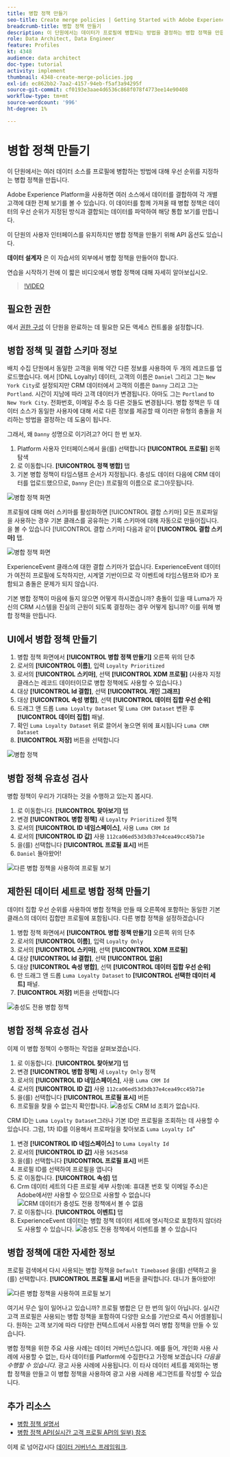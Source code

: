 ```yaml
---
title: 병합 정책 만들기
seo-title: Create merge policies | Getting Started with Adobe Experience Platform for Data Architects and Data Engineers
breadcrumb-title: 병합 정책 만들기
description: 이 단원에서는 데이터가 프로필에 병합되는 방법을 결정하는 병합 정책을 만듭니다.
role: Data Architect, Data Engineer
feature: Profiles
kt: 4348
audience: data architect
doc-type: tutorial
activity: implement
thumbnail: 4348-create-merge-policies.jpg
exl-id: ec862bb2-7aa2-4157-94eb-f5af3a94295f
source-git-commit: cf0193e3aae4d6536c868f078f4773ee14e90408
workflow-type: tm+mt
source-wordcount: '996'
ht-degree: 1%

---
```


# 병합 정책 만들기

<!--20 min-->

이 단원에서는 여러 데이터 소스를 프로필에 병합하는 방법에 대해 우선 순위를 지정하는 병합 정책을 만듭니다.

Adobe Experience Platform을 사용하면 여러 소스에서 데이터를 결합하여 각 개별 고객에 대한 전체 보기를 볼 수 있습니다. 이 데이터를 함께 가져올 때 병합 정책은 데이터의 우선 순위가 지정된 방식과 결합되는 데이터를 파악하여 해당 통합 보기를 만듭니다.

이 단원의 사용자 인터페이스를 유지하지만 병합 정책을 만들기 위해 API 옵션도 있습니다.

**데이터 설계자** 은 이 자습서의 외부에서 병합 정책을 만들어야 합니다.

연습을 시작하기 전에 이 짧은 비디오에서 병합 정책에 대해 자세히 알아보십시오.
>[!VIDEO](https://video.tv.adobe.com/v/330433?quality=12&learn=on)

## 필요한 권한

에서 [권한 구성](configure-permissions.md) 이 단원을 완료하는 데 필요한 모든 액세스 컨트롤을 설정합니다.

<!--* Permission items **[!UICONTROL Profile Management]** > **[!UICONTROL View Merge Policies]** and **[!UICONTROL Manage Merge Policies]**
* Permission item **[!UICONTROL Profile Management]** > **[!UICONTROL View Profiles]** and **[!UICONTROL Manage Profiles]**
* Permission item **[!UICONTROL Sandboxes]** > `Luma Tutorial`
* User-role access to the `Luma Tutorial Platform` product profile
-->

## 병합 정책 및 결합 스키마 정보

배치 수집 단원에서 동일한 고객을 위해 약간 다른 정보를 사용하여 두 개의 레코드를 업로드했습니다. 에서 [!DNL Loyalty] 데이터, 고객의 이름은 `Daniel` 그리고 그는 `New York City`로 설정되지만 CRM 데이터에서 고객의 이름은 `Danny` 그리고 그는 `Portland`. 시간이 지남에 따라 고객 데이터가 변경됩니다. 아마도 그는 `Portland` to `New York City`. 전화번호, 이메일 주소 등 다른 것들도 변경됩니다. 병합 정책은 두 데이터 소스가 동일한 사용자에 대해 서로 다른 정보를 제공할 때 이러한 유형의 충돌을 처리하는 방법을 결정하는 데 도움이 됩니다.

그래서, 왜 `Danny` 성명으로 이기려고? 어디 한 번 보자.

1. Platform 사용자 인터페이스에서 을(를) 선택합니다 **[!UICONTROL 프로필]** 왼쪽 탐색
1. 로 이동합니다. **[!UICONTROL 정책 병합]** 탭
1. 기본 병합 정책이 타임스탬프 순서가 지정됩니다. 충성도 데이터 다음에 CRM 데이터를 업로드했으므로, `Danny` 은(는) 프로필의 이름으로 로그아웃됩니다.

![병합 정책 화면](assets/mergepolicies-default.png)

프로필에 대해 여러 스키마를 활성화하면 [!UICONTROL 결합 스키마] 모든 프로파일을 사용하는 경우 기본 클래스를 공유하는 기록 스키마에 대해 자동으로 만들어집니다. 을 볼 수 있습니다 [!UICONTROL 결합 스키마] 다음과 같이 **[!UICONTROL 결합 스키마]** 탭.

![병합 정책 화면](assets/mergepolicies-unionSchema.png)

ExperienceEvent 클래스에 대한 결합 스키마가 없습니다. ExperienceEvent 데이터가 여전히 프로필에 도착하지만, 시계열 기반이므로 각 이벤트에 타임스탬프와 ID가 포함되고 충돌은 문제가 되지 않습니다.

기본 병합 정책이 마음에 들지 않으면 어떻게 하시겠습니까? 충돌이 있을 때 Luma가 자신의 CRM 시스템을 진실의 근원이 되도록 결정하는 경우 어떻게 됩니까? 이를 위해 병합 정책을 만듭니다.

## UI에서 병합 정책 만들기

1. 병합 정책 화면에서 **[!UICONTROL 병합 정책 만들기]** 오른쪽 위의 단추
1. 로서의 **[!UICONTROL 이름]**, 입력 `Loyalty Prioritized`
1. 로서의 **[!UICONTROL 스키마]**, 선택 **[!UICONTROL XDM 프로필]** (사용자 지정 클래스는 레코드 데이터이므로 병합 정책에도 사용할 수 있습니다.)
1. 대상 **[!UICONTROL Id 결합]**, 선택 **[!UICONTROL 개인 그래프]**
1. 대상 **[!UICONTROL 속성 병합]**, 선택 **[!UICONTROL 데이터 집합 우선 순위]**
1. 드래그 앤 드롭 `Luma Loyalty Dataset` 및 `Luma CRM Dataset` 변환 후 **[!UICONTROL 데이터 집합]** 패널.
1. 확인 `Luma Loyalty Dataset` 위로 끌어서 놓으면 위에 표시됩니다 `Luma CRM Dataset`
1. **[!UICONTROL 저장]** 버튼을 선택합니다
<!--do i need to explain Private Graph? Is that GA?-->
![병합 정책](assets/mergepolicies-newPolicy.png)

## 병합 정책 유효성 검사

병합 정책이 우리가 기대하는 것을 수행하고 있는지 봅시다.

1. 로 이동합니다. **[!UICONTROL 찾아보기]** 탭
1. 변경 **[!UICONTROL 병합 정책]** 새 `Loyalty Prioritized` 정책
1. 로서의 **[!UICONTROL ID 네임스페이스]**, 사용 `Luma CRM Id`
1. 로서의 **[!UICONTROL ID 값]** 사용 `112ca06ed53d3db37e4cea49cc45b71e`
1. 을(를) 선택합니다 **[!UICONTROL 프로필 표시]** 버튼
1. `Daniel` 돌아왔어!

![다른 병합 정책을 사용하여 프로필 보기](assets/mergepolicies-lookupProfileWithMergePolicy.png)

## 제한된 데이터 세트로 병합 정책 만들기

데이터 집합 우선 순위를 사용하여 병합 정책을 만들 때 오른쪽에 포함하는 동일한 기본 클래스의 데이터 집합만 프로필에 포함됩니다. 다른 병합 정책을 설정하겠습니다

1. 병합 정책 화면에서 **[!UICONTROL 병합 정책 만들기]** 오른쪽 위의 단추
1. 로서의 **[!UICONTROL 이름]**, 입력  `Loyalty Only`
1. 로서의 **[!UICONTROL 스키마]**, 선택 **[!UICONTROL XDM 프로필]**
1. 대상 **[!UICONTROL Id 결합]**, 선택 **[!UICONTROL 없음]**
1. 대상 **[!UICONTROL 속성 병합]**, 선택 **[!UICONTROL 데이터 집합 우선 순위]**
1. 만 드래그 앤 드롭 `Luma Loyalty Dataset` to **[!UICONTROL 선택한 데이터 세트]** 패널.
1. **[!UICONTROL 저장]** 버튼을 선택합니다

![충성도 전용 병합 정책](assets/mergepolicies-loyaltyOnly.png)

## 병합 정책 유효성 검사

이제 이 병합 정책이 수행하는 작업을 살펴보겠습니다.

1. 로 이동합니다. **[!UICONTROL 찾아보기]** 탭
1. 변경 **[!UICONTROL 병합 정책]** 새 `Loyalty Only` 정책
1. 로서의 **[!UICONTROL ID 네임스페이스]**, 사용 `Luma CRM Id`
1. 로서의 **[!UICONTROL ID 값]** 사용 `112ca06ed53d3db37e4cea49cc45b71e`
1. 을(를) 선택합니다 **[!UICONTROL 프로필 표시]** 버튼
1. 프로필을 찾을 수 없는지 확인합니다.
   ![충성도 CRM Id 조회가 없습니다.](assets/mergepolicies-loyaltyOnly-noCrmLookup.png)

CRM ID는 `Luma Loyalty Dataset`그러나 기본 ID만 프로필을 조회하는 데 사용할 수 있습니다. 그럼, 1차 ID를 이용해서 프로파일을 찾아보죠 `Luma Loyalty Id`&quot;

1. 변경 **[!UICONTROL ID 네임스페이스]** to `Luma Loyalty Id`
1. 로서의 **[!UICONTROL ID 값]** 사용 `5625458`
1. 을(를) 선택합니다 **[!UICONTROL 프로필 표시]** 버튼
1. 프로필 ID를 선택하여 프로필을 엽니다
1. 로 이동합니다. **[!UICONTROL 속성]** 탭
1. Crm 데이터 세트의 다른 프로필 세부 사항(예: 휴대폰 번호 및 이메일 주소)은 Adobe에서만 사용할 수 있으므로 사용할 수 없습니다
   ![CRM 데이터가 충성도 전용 정책에서 볼 수 없음](assets/mergepolicies-loyaltyOnly-attributes.png)
1. 로 이동합니다. **[!UICONTROL 이벤트]** 탭
1. ExperienceEvent 데이터는 병합 정책 데이터 세트에 명시적으로 포함하지 않더라도 사용할 수 있습니다.
   ![충성도 전용 정책에서 이벤트를 볼 수 있습니다](assets/mergepolicies-loyaltyOnly-events.png)

## 병합 정책에 대한 자세한 정보

프로필 검색에서 다시 사용되는 병합 정책을 `Default Timebased` 을(를) 선택하고 을(를) 선택합니다. **[!UICONTROL 프로필 표시]** 버튼을 클릭합니다. 대니가 돌아왔어!

![다른 병합 정책을 사용하여 프로필 보기](assets/mergepolicies-backToDanny.png)

여기서 무슨 일이 일어나고 있습니까? 프로필 병합은 단 한 번의 일이 아닙니다. 실시간 고객 프로필은 사용되는 병합 정책을 포함하여 다양한 요소를 기반으로 즉시 어셈블됩니다. 원하는 고객 보기에 따라 다양한 컨텍스트에서 사용할 여러 병합 정책을 만들 수 있습니다.

병합 정책을 위한 주요 사용 사례는 데이터 거버넌스입니다. 예를 들어, 개인화 사용 사례에 사용할 수 없는, 타사 데이터를 Platform에 수집한다고 가정해 보겠습니다 _다음을 수행할 수 있습니다._ 광고 사용 사례에 사용됩니다. 이 타사 데이터 세트를 제외하는 병합 정책을 만들고 이 병합 정책을 사용하여 광고 사용 사례용 세그먼트를 작성할 수 있습니다.

## 추가 리소스

* [병합 정책 설명서](https://experienceleague.adobe.com/docs/experience-platform/profile/merge-policies/overview.html)
* [병합 정책 API(실시간 고객 프로필 API의 일부) 참조](https://www.adobe.io/experience-platform-apis/references/profile/#tag/Merge-policies)

이제 로 넘어갑시다 [데이터 거버넌스 프레임워크](apply-data-governance-framework.md).

